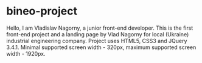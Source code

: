 # bineo-project
Hello, I am Vladislav Nagorny, a junior front-end developer.
This is the first front-end project and a landing page by Vlad Nagorny for local (Ukraine) industrial engineering company. Project uses HTML5, CSS3 and JQuery 3.4.1. Minimal supported screen width - 320px, maximum supported screen width - 1920px.
